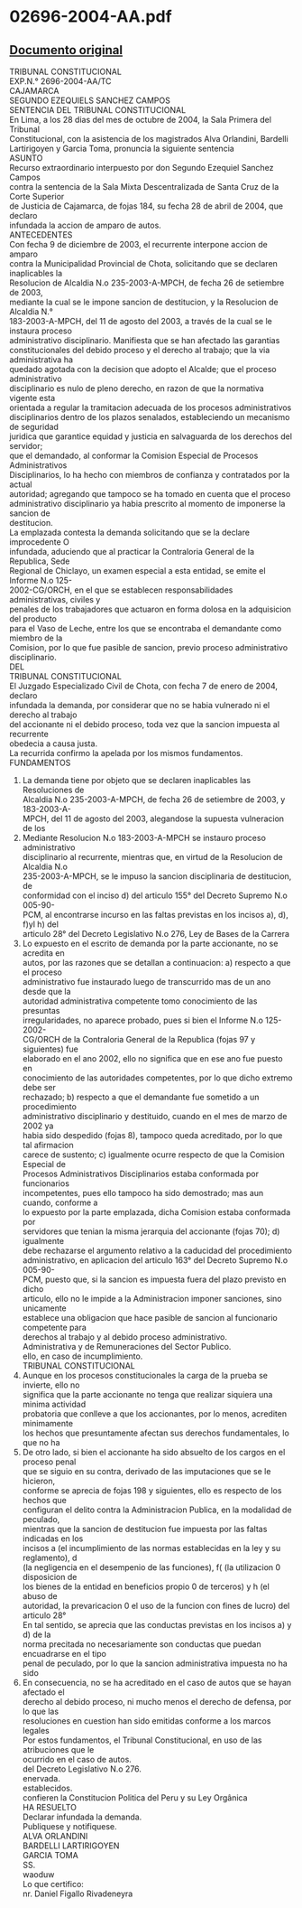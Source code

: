 
02696-2004-AA.pdf
=================
  
[Documento original](https://tc.gob.pe/jurisprudencia/2004/02696-2004-AA.pdf)  
---  
TRIBUNAL CONSTITUCIONAL  
EXP.N.° 2696-2004-AA/TC  
CAJAMARCA  
SEGUNDO EZEQUIELS SANCHEZ CAMPOS  
SENTENCIA DEL TRIBUNAL CONSTITUCIONAL  
En Lima, a los 28 dias del mes de octubre de 2004, la Sala Primera del Tribunal  
Constitucional, con la asistencia de los magistrados Alva Orlandini, Bardelli  
Lartirigoyen y Garcia Toma, pronuncia la siguiente sentencia  
ASUNTO  
Recurso extraordinario interpuesto por don Segundo Ezequiel Sanchez Campos  
contra la sentencia de la Sala Mixta Descentralizada de Santa Cruz de la Corte Superior  
de Justicia de Cajamarca, de fojas 184, su fecha 28 de abril de 2004, que declaro  
infundada la accion de amparo de autos.  
ANTECEDENTES  
Con fecha 9 de diciembre de 2003, el recurrente interpone accion de amparo  
contra la Municipalidad Provincial de Chota, solicitando que se declaren inaplicables la  
Resolucion de Alcaldia N.o 235-2003-A-MPCH, de fecha 26 de setiembre de 2003,  
mediante la cual se le impone sancion de destitucion, y la Resolucion de Alcaldia N.°  
183-2003-A-MPCH, del 11 de agosto del 2003, a través de la cual se le instaura proceso  
administrativo disciplinario. Manifiesta que se han afectado las garantias  
constitucionales del debido proceso y el derecho al trabajo; que la via administrativa ha  
quedado agotada con la decision que adopto el Alcalde; que el proceso administrativo  
disciplinario es nulo de pleno derecho, en razon de que la normativa vigente esta  
orientada a regular la tramitacion adecuada de los procesos administrativos  
disciplinarios dentro de los plazos senalados, estableciendo un mecanismo de seguridad  
juridica que garantice equidad y justicia en salvaguarda de los derechos del servidor;  
que el demandado, al conformar la Comision Especial de Procesos Administrativos  
Disciplinarios, lo ha hecho con miembros de confianza y contratados por la actual  
autoridad; agregando que tampoco se ha tomado en cuenta que el proceso  
administrativo disciplinario ya habia prescrito al momento de imponerse la sancion de  
destitucion.  
La emplazada contesta la demanda solicitando que se la declare improcedente O  
infundada, aduciendo que al practicar la Contraloria General de la Republica, Sede  
Regional de Chiclayo, un examen especial a esta entidad, se emite el Informe N.o 125-  
2002-CG/ORCH, en el que se establecen responsabilidades administrativas, civiles y  
penales de los trabajadores que actuaron en forma dolosa en la adquisicion del producto  
para el Vaso de Leche, entre los que se encontraba el demandante como miembro de la  
Comision, por lo que fue pasible de sancion, previo proceso administrativo  
disciplinario.  
DEL  
TRIBUNAL CONSTITUCIONAL  
El Juzgado Especializado Civil de Chota, con fecha 7 de enero de 2004, declaro  
infundada la demanda, por considerar que no se habia vulnerado ni el derecho al trabajo  
del accionante ni el debido proceso, toda vez que la sancion impuesta al recurrente  
obedecia a causa justa.  
La recurrida confirmo la apelada por los mismos fundamentos.  
FUNDAMENTOS  
1. La demanda tiene por objeto que se declaren inaplicables las Resoluciones de  
Alcaldia N.o 235-2003-A-MPCH, de fecha 26 de setiembre de 2003, y 183-2003-A-  
MPCH, del 11 de agosto del 2003, alegandose la supuesta vulneracion de los  
2. Mediante Resolucion N.o 183-2003-A-MPCH se instauro proceso administrativo  
disciplinario al recurrente, mientras que, en virtud de la Resolucion de Alcaldia N.o  
235-2003-A-MPCH, se le impuso la sancion disciplinaria de destitucion, de  
conformidad con el inciso d) del articulo 155° del Decreto Supremo N.o 005-90-  
PCM, al encontrarse incurso en las faltas previstas en los incisos a), d), f)yl h) del  
articulo 28° del Decreto Legislativo N.o 276, Ley de Bases de la Carrera  
3. Lo expuesto en el escrito de demanda por la parte accionante, no se acredita en  
autos, por las razones que se detallan a continuacion: a) respecto a que el proceso  
administrativo fue instaurado luego de transcurrido mas de un ano desde que la  
autoridad administrativa competente tomo conocimiento de las presuntas  
irregularidades, no aparece probado, pues si bien el Informe N.o 125-2002-  
CG/ORCH de la Contraloria General de la Republica (fojas 97 y siguientes) fue  
elaborado en el ano 2002, ello no significa que en ese ano fue puesto en  
conocimiento de las autoridades competentes, por lo que dicho extremo debe ser  
rechazado; b) respecto a que el demandante fue sometido a un procedimiento  
administrativo disciplinario y destituido, cuando en el mes de marzo de 2002 ya  
habia sido despedido (fojas 8), tampoco queda acreditado, por lo que tal afirmacion  
carece de sustento; c) igualmente ocurre respecto de que la Comision Especial de  
Procesos Administrativos Disciplinarios estaba conformada por funcionarios  
incompetentes, pues ello tampoco ha sido demostrado; mas aun cuando, conforme a  
lo expuesto por la parte emplazada, dicha Comision estaba conformada por  
servidores que tenian la misma jerarquia del accionante (fojas 70); d) igualmente  
debe rechazarse el argumento relativo a la caducidad del procedimiento  
administrativo, en aplicacion del articulo 163° del Decreto Supremo N.o 005-90-  
PCM, puesto que, si la sancion es impuesta fuera del plazo previsto en dicho  
articulo, ello no le impide a la Administracion imponer sanciones, sino unicamente  
establece una obligacion que hace pasible de sancion al funcionario competente para  
derechos al trabajo y al debido proceso administrativo.  
Administrativa y de Remuneraciones del Sector Publico.  
ello, en caso de incumplimiento.  
TRIBUNAL CONSTITUCIONAL  
4. Aunque en los procesos constitucionales la carga de la prueba se invierte, ello no  
significa que la parte accionante no tenga que realizar siquiera una minima actividad  
probatoria que conlleve a que los accionantes, por lo menos, acrediten minimamente  
los hechos que presuntamente afectan sus derechos fundamentales, lo que no ha  
5. De otro lado, si bien el accionante ha sido absuelto de los cargos en el proceso penal  
que se siguio en su contra, derivado de las imputaciones que se le hicieron,  
conforme se aprecia de fojas 198 y siguientes, ello es respecto de los hechos que  
configuran el delito contra la Administracion Publica, en la modalidad de peculado,  
mientras que la sancion de destitucion fue impuesta por las faltas indicadas en los  
incisos a (el incumplimiento de las normas establecidas en la ley y su reglamento), d  
(la negligencia en el desempenio de las funciones), f( (la utilizacion 0 disposicion de  
los bienes de la entidad en beneficios propio 0 de terceros) y h (el abuso de  
autoridad, la prevaricacion 0 el uso de la funcion con fines de lucro) del articulo 28°  
En tal sentido, se aprecia que las conductas previstas en los incisos a) y d) de la  
norma precitada no necesariamente son conductas que puedan encuadrarse en el tipo  
penal de peculado, por lo que la sancion administrativa impuesta no ha sido  
6. En consecuencia, no se ha acreditado en el caso de autos que se hayan afectado el  
derecho al debido proceso, ni mucho menos el derecho de defensa, por lo que las  
resoluciones en cuestion han sido emitidas conforme a los marcos legales  
Por estos fundamentos, el Tribunal Constitucional, en uso de las atribuciones que le  
ocurrido en el caso de autos.  
del Decreto Legislativo N.o 276.  
enervada.  
establecidos.  
confieren la Constitucion Politica del Peru y su Ley Orgânica  
HA RESUELTO  
Declarar infundada la demanda.  
Publiquese y notifiquese.  
ALVA ORLANDINI  
BARDELLI LARTIRIGOYEN  
GARCIA TOMA  
SS.  
waoduw  
Lo que certifico:  
nr. Daniel Figallo Rivadeneyra